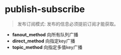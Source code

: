 









# publish-subscribe
> 发布订阅模式: 发布的信息必须提前订阅才能获取。

- **fanout_method** 向所有队列广播
- **direct_method** 向指定key广播
- **topic_method** 向指定多值key广播
